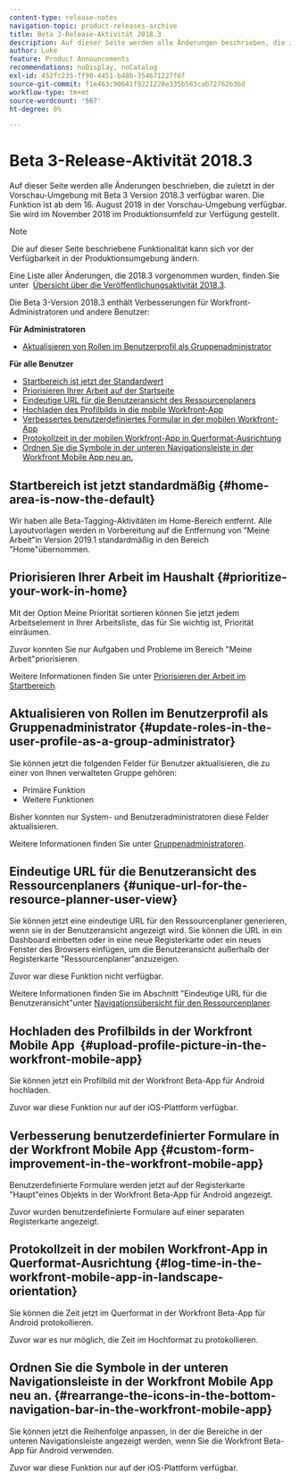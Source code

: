 ```yaml
---
content-type: release-notes
navigation-topic: product-releases-archive
title: Beta 3-Release-Aktivität 2018.3
description: Auf dieser Seite werden alle Änderungen beschrieben, die zuletzt in der Vorschau-Umgebung mit Beta 3 Version 2018.3 verfügbar waren. Die Funktion ist ab dem 16. August 2018 in der Vorschau-Umgebung verfügbar. Sie wird im November 2018 im Produktionsumfeld zur Verfügung gestellt.
author: Luke
feature: Product Announcements
recommendations: noDisplay, noCatalog
exl-id: 452fc235-ff90-4451-b48b-354671227f6f
source-git-commit: f1e463c90641f9221228e335b583cab72762b3bd
workflow-type: tm+mt
source-wordcount: '567'
ht-degree: 0%

---
```


# Beta 3-Release-Aktivität 2018.3

Auf dieser Seite werden alle Änderungen beschrieben, die zuletzt in der Vorschau-Umgebung mit Beta 3 Version 2018.3 verfügbar waren. Die Funktion ist ab dem 16. August 2018 in der Vorschau-Umgebung verfügbar. Sie wird im November 2018 im Produktionsumfeld zur Verfügung gestellt.

>[!NOTE]
>
> Die auf dieser Seite beschriebene Funktionalität kann sich vor der Verfügbarkeit in der Produktionsumgebung ändern.

Eine Liste aller Änderungen, die 2018.3 vorgenommen wurden, finden Sie unter  [Übersicht über die Veröffentlichungsaktivität 2018.3](../../../../product-announcements/product-releases/quarterly-release-archive/2018.3-release-activity/2018-3-release-activity-overview.md).

Die Beta 3-Version 2018.3 enthält Verbesserungen für Workfront-Administratoren und andere Benutzer:

**Für Administratoren**

* [Aktualisieren von Rollen im Benutzerprofil als Gruppenadministrator](#update-roles-in-the-user-profile-as-a-group-administrator)

**Für alle Benutzer**

* [Startbereich ist jetzt der Standardwert](#home-area-is-now-the-default)
* [Priorisieren Ihrer Arbeit auf der Startseite](#prioritize-your-work-in-home)
* [Eindeutige URL für die Benutzeransicht des Ressourcenplaners](#unique-url-for-the-resource-planner-user-view)
* [Hochladen des Profilbilds in die mobile Workfront-App](#upload-profile-picture-in-the-workfront-mobile-app) 
* [Verbessertes benutzerdefiniertes Formular in der mobilen Workfront-App](#custom-form-improvement-in-the-workfront-mobile-app)
* [Protokollzeit in der mobilen Workfront-App in Querformat-Ausrichtung](#log-time-in-the-workfront-mobile-app-in-landscape-orientation)
* [Ordnen Sie die Symbole in der unteren Navigationsleiste in der Workfront Mobile App neu an.](#rearrange-the-icons-in-the-bottom-navigation-bar-in-the-workfront-mobile-app)

## Startbereich ist jetzt standardmäßig {#home-area-is-now-the-default}

Wir haben alle Beta-Tagging-Aktivitäten im Home-Bereich entfernt. Alle Layoutvorlagen werden in Vorbereitung auf die Entfernung von &quot;Meine Arbeit&quot;in Version 2019.1 standardmäßig in den Bereich &quot;Home&quot;übernommen.

## Priorisieren Ihrer Arbeit im Haushalt {#prioritize-your-work-in-home}

Mit der Option Meine Priorität sortieren können Sie jetzt jedem Arbeitselement in Ihrer Arbeitsliste, das für Sie wichtig ist, Priorität einräumen.

Zuvor konnten Sie nur Aufgaben und Probleme im Bereich &quot;Meine Arbeit&quot;priorisieren.

Weitere Informationen finden Sie unter [Priorisieren der Arbeit im Startbereich](../../../../workfront-basics/using-home/using-the-home-area/prioritize-work-in-home.md).

## Aktualisieren von Rollen im Benutzerprofil als Gruppenadministrator {#update-roles-in-the-user-profile-as-a-group-administrator}

Sie können jetzt die folgenden Felder für Benutzer aktualisieren, die zu einer von Ihnen verwalteten Gruppe gehören:

* Primäre Funktion
* Weitere Funktionen

Bisher konnten nur System- und Benutzeradministratoren diese Felder aktualisieren. 

Weitere Informationen finden Sie unter [Gruppenadministratoren](../../../../administration-and-setup/manage-groups/group-roles/group-administrators.md).

## Eindeutige URL für die Benutzeransicht des Ressourcenplaners {#unique-url-for-the-resource-planner-user-view}

Sie können jetzt eine eindeutige URL für den Ressourcenplaner generieren, wenn sie in der Benutzeransicht angezeigt wird. Sie können die URL in ein Dashboard einbetten oder in eine neue Registerkarte oder ein neues Fenster des Browsers einfügen, um die Benutzeransicht außerhalb der Registerkarte &quot;Ressourcenplaner&quot;anzuzeigen.

Zuvor war diese Funktion nicht verfügbar.

Weitere Informationen finden Sie im Abschnitt &quot;Eindeutige URL für die Benutzeransicht&quot;unter [Navigationsübersicht für den Ressourcenplaner](../../../../resource-mgmt/resource-planning/resource-planner-navigation.md).

## Hochladen des Profilbilds in der Workfront Mobile App  {#upload-profile-picture-in-the-workfront-mobile-app}

Sie können jetzt ein Profilbild mit der Workfront Beta-App für Android hochladen.

Zuvor war diese Funktion nur auf der iOS-Plattform verfügbar. 

<!--
<p data-mc-conditions="QuicksilverOrClassic.Draft mode">For more information, see .</p>
-->

## Verbesserung benutzerdefinierter Formulare in der Workfront Mobile App {#custom-form-improvement-in-the-workfront-mobile-app}

Benutzerdefinierte Formulare werden jetzt auf der Registerkarte &quot;Haupt&quot;eines Objekts in der Workfront Beta-App für Android angezeigt.

Zuvor wurden benutzerdefinierte Formulare auf einer separaten Registerkarte angezeigt.

<!--
<p data-mc-conditions="QuicksilverOrClassic.Draft mode">For more information, see the "Editing Custom Forms" section in .</p>
-->

## Protokollzeit in der mobilen Workfront-App in Querformat-Ausrichtung {#log-time-in-the-workfront-mobile-app-in-landscape-orientation}

Sie können die Zeit jetzt im Querformat in der Workfront Beta-App für Android protokollieren.

Zuvor war es nur möglich, die Zeit im Hochformat zu protokollieren.

<!--
<p data-mc-conditions="QuicksilverOrClassic.Draft mode">For more information, see </p>
-->

## Ordnen Sie die Symbole in der unteren Navigationsleiste in der Workfront Mobile App neu an. {#rearrange-the-icons-in-the-bottom-navigation-bar-in-the-workfront-mobile-app}

Sie können jetzt die Reihenfolge anpassen, in der die Bereiche in der unteren Navigationsleiste angezeigt werden, wenn Sie die Workfront Beta-App für Android verwenden.

Zuvor war diese Funktion nur auf der iOS-Plattform verfügbar.

<!--
<p data-mc-conditions="QuicksilverOrClassic.Draft mode">For more information, see .</p>
-->
